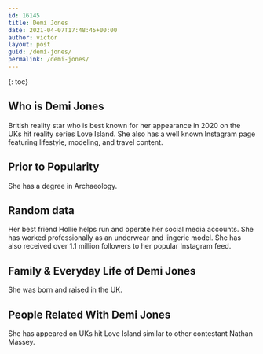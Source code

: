 ```yaml
---
id: 16145
title: Demi Jones
date: 2021-04-07T17:48:45+00:00
author: victor
layout: post
guid: /demi-jones/
permalink: /demi-jones/
---
```



{: toc}


## Who is Demi Jones



British reality star who is best known for her appearance in 2020 on the UKs hit reality series Love Island. She also has a well known Instagram page featuring lifestyle, modeling, and travel content.

                
                
                
## Prior to Popularity



She has a degree in Archaeology.

                
                
                
## Random data



Her best friend Hollie helps run and operate her social media accounts. She has worked professionally as an underwear and lingerie model. She has also received over 1.1 million followers to her popular Instagram feed.

                
                
                
## Family & Everyday Life of Demi Jones



She was born and raised in the UK.

                
                
                
## People Related With Demi Jones



She has appeared on UKs hit Love Island similar to other contestant Nathan Massey.

                
              
            
          
          
          